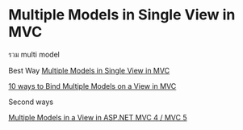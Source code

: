 
# Multiple Models in Single View in MVC

รวม multi model


Best Way
[Multiple Models in Single View in MVC](http://www.c-sharpcorner.com/UploadFile/ff2f08/multiple-models-in-single-view-in-mvc/)

[10 ways to Bind Multiple Models on a View in MVC](https://www.codeproject.com/Articles/1108855/ways-to-Bind-Multiple-Models-on-a-View-in-MVC)

Second ways

[Multiple Models in a View in ASP.NET MVC 4 / MVC 5](https://www.codeproject.com/Articles/687061/Multiple-Models-in-a-View-in-ASP-NET-MVC-MVC)
